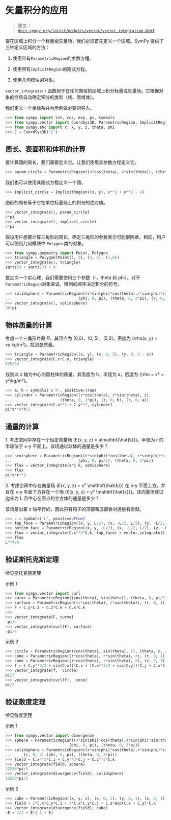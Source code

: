 # 矢量积分的应用

> 原文：[`docs.sympy.org/latest/modules/vector/vector_integration.html`](https://docs.sympy.org/latest/modules/vector/vector_integration.html)

要在区域上积分一个标量或矢量场，我们必须首先定义一个区域。SymPy 提供了三种定义区域的方法：

1.  使用带有`ParametricRegion`的参数方程。

1.  使用带有`ImplicitRegion`的隐式方程。

1.  使用几何模块的对象。

`vector_integrate()` 函数用于在任何类型的区域上积分标量或矢量场。它根据对象的性质自动确定积分的类型（线、面或体）。

我们定义一个坐标系并为示例做必要的导入。

```py
>>> from sympy import sin, cos, exp, pi, symbols
>>> from sympy.vector import CoordSys3D, ParametricRegion, ImplicitRegion, vector_integrate
>>> from sympy.abc import r, x, y, z, theta, phi
>>> C = CoordSys3D('C') 
```

## 周长、表面积和体积的计算

要计算圆的周长，我们需要定义它。让我们使用其参数方程定义它。

```py
>>> param_circle = ParametricRegion((4*cos(theta), 4*sin(theta)), (theta, 0, 2*pi)) 
```

我们也可以使用其隐式方程定义一个圆。

```py
>>> implicit_circle = ImplicitRegion((x, y), x**2 + y**2 - 4) 
```

图形的周长等于它在单位标量场上的积分的绝对值。

```py
>>> vector_integrate(1, param_circle)
8*pi
>>> vector_integrate(1, implicit_circle)
4*pi 
```

假设用户想要计算三角形的周长。确定三角形的参数表示可能很困难。相反，用户可以使用几何模块中 `Polygon` 类的对象。

```py
>>> from sympy.geometry import Point, Polygon
>>> triangle = Polygon(Point(1, 2), (3, 5), (1,6))
>>> vector_integrate(1, triangle)
sqrt(5) + sqrt(13) + 4 
```

要定义一个实心球，我们需要使用三个参数（r，theta 和 phi）。对于`ParametricRegion`对象来说，限制的顺序决定积分的符号。

```py
>>> solidsphere = ParametricRegion((r*sin(phi)*cos(theta),r*sin(phi)*sin(theta), r*cos(phi)),
...                             (phi, 0, pi), (theta, 0, 2*pi), (r, 0, 3))
>>> vector_integrate(1, solidsphere)
36*pi 
```

## 物体质量的计算

考虑一个三角形片段 𝑅，其顶点为 (0,0)，(0, 5)，(5,0)，密度为 \(\rho(x, y) = xy\:kg/m²\)。找到总质量。

```py
>>> triangle = ParametricRegion((x, y), (x, 0, 5), (y, 0, 5 - x))
>>> vector_integrate(C.x*C.y, triangle)
625/24 
```

找到以 z 轴为中心的圆柱体的质量，其高度为 h，半径为 a，密度为 \(\rho = x² + y²\:kg/m²\)。

```py
>>> a, h = symbols('a h', positive=True)
>>> cylinder = ParametricRegion((r*cos(theta), r*sin(theta), z),
...                     (theta, 0, 2*pi), (z, 0, h), (r, 0, a))
>>> vector_integrate(C.x**2 + C.y**2, cylinder)
pi*a**4*h/2 
```

## 通量的计算

1\. 考虑空间中存在一个恒定向量场 \(E(x, y, z) = a\mathbf{\hat{k}}\)。半径为 r 的半球位于 x-y 平面上。该场通过球体的通量是多少？

```py
>>> semisphere = ParametricRegion((r*sin(phi)*cos(theta), r*sin(phi)*sin(theta), r*cos(phi)),\
...                             (phi, 0, pi/2), (theta, 0, 2*pi))
>>> flux = vector_integrate(a*C.k, semisphere)
>>> flux
pi*a*r**2 
```

2\. 考虑空间中存在向量场 \(E(x, y, z) = x² \mathbf{\hat{k}}\) 在 x-y 平面上方，并且在 x-y 平面下方存在一个场 \(E(x, y, z) = y² \mathbf{\hat{k}}\)。该向量场穿过边长为 L 且中心在原点的立方体的通量是多少？

该场是沿着 z 轴平行的，因此只有箱子的顶部和底部会对通量有贡献。

```py
>>> L = symbols('L', positive=True)
>>> top_face = ParametricRegion((x, y, L/2), (x, -L/2, L/2), (y, -L/2, L/2))
>>> bottom_face = ParametricRegion((x, y, -L/2), (x, -L/2, L/2), (y, -L/2, L/2))
>>> flux = vector_integrate(C.x**2*C.k, top_face) + vector_integrate(C.y**2*C.k, bottom_face)
>>> flux
L**4/6 
```

## 验证斯托克斯定理

参见[斯托克斯定理](https://en.wikipedia.org/wiki/Stokes%27_theorem)

示例 1

```py
>>> from sympy.vector import curl
>>> curve = ParametricRegion((cos(theta), sin(theta)), (theta, 0, pi/2))
>>> surface = ParametricRegion((r*cos(theta), r*sin(theta)), (r, 0, 1), (theta, 0, pi/2))
>>> F = C.y*C.i + C.z*C.k + C.x*C.k
>>>
>>> vector_integrate(F, curve)
-pi/4
>>> vector_integrate(curl(F), surface)
-pi/4 
```

示例 2

```py
>>> circle = ParametricRegion((cos(theta), sin(theta), 1), (theta, 0, 2*pi))
>>> cone = ParametricRegion((r*cos(theta), r*sin(theta), r), (r, 0, 1), (theta, 0, 2*pi))
>>> cone = ParametricRegion((r*cos(theta), r*sin(theta), r), (r, 0, 1), (theta, 0, 2*pi))
>>> f = (-C.y**3/3 + sin(C.x))*C.i + (C.x**3/3 + cos(C.y))*C.j + C.x*C.y*C.z*C.k
>>> vector_integrate(f,  circle)
pi/2
>>> vector_integrate(curl(f),  cone)
pi/2 
```

## 验证散度定理

参见[散度定理](https://en.wikipedia.org/wiki/Divergence_theorem)

示例 1

```py
>>> from sympy.vector import divergence
>>> sphere = ParametricRegion((4*sin(phi)*cos(theta),4*sin(phi)*sin(theta), 4*cos(phi)),
...                         (phi, 0, pi), (theta, 0, 2*pi))
>>> solidsphere = ParametricRegion((r*sin(phi)*cos(theta),r*sin(phi)*sin(theta), r*cos(phi)),
...     (r, 0, 4),(phi, 0, pi), (theta, 0, 2*pi))
>>> field = C.x**3*C.i + C.y**3*C.j + C.z**3*C.k
>>> vector_integrate(field, sphere)
12288*pi/5
>>> vector_integrate(divergence(field), solidsphere)
12288*pi/5 
```

示例 2

```py
>>> cube = ParametricRegion((x, y, z), (x, 0, 1), (y, 0, 1), (z, 0, 1))
>>> field = 2*C.x*C.y*C.i + 3*C.x*C.y*C.j + C.z*exp(C.x + C.y)*C.k
>>> vector_integrate(divergence(field), cube)
-E + 7/2 + E*(-1 + E) 
```
